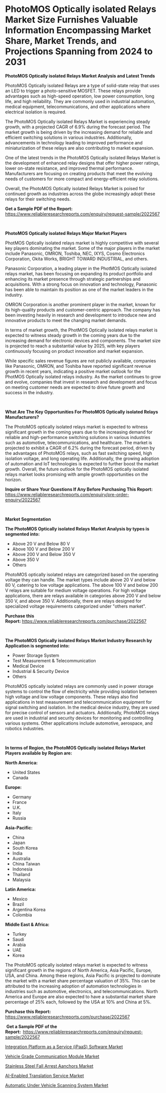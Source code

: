 <p><h1>PhotoMOS Optically isolated Relays Market Size Furnishes Valuable Information Encompassing Market Share, Market Trends, and Projections Spanning from 2024 to 2031</h1></p><p><strong>PhotoMOS Optically isolated Relays Market Analysis and Latest Trends</strong></p>
<p><p>PhotoMOS Optically isolated Relays are a type of solid-state relay that uses an LED to trigger a photo-sensitive MOSFET. These relays provide advantages such as high-speed operation, low power consumption, long life, and high reliability. They are commonly used in industrial automation, medical equipment, telecommunications, and other applications where electrical isolation is required.</p><p>The PhotoMOS Optically isolated Relays Market is experiencing steady growth, with a projected CAGR of 6.9% during the forecast period. The market growth is being driven by the increasing demand for reliable and efficient switching solutions in various industries. Additionally, advancements in technology leading to improved performance and miniaturization of these relays are also contributing to market expansion.</p><p>One of the latest trends in the PhotoMOS Optically isolated Relays Market is the development of enhanced relay designs that offer higher power ratings, lower on-state resistance, and improved thermal performance. Manufacturers are focusing on creating products that meet the evolving needs of customers for more compact and energy-efficient relay solutions.</p><p>Overall, the PhotoMOS Optically isolated Relays Market is poised for continued growth as industries across the globe increasingly adopt these relays for their switching needs.</p></p>
<p><strong>Get a Sample PDF of the Report:&nbsp;</strong> <a href="https://www.reliableresearchreports.com/enquiry/request-sample/2022567">https://www.reliableresearchreports.com/enquiry/request-sample/2022567</a></p>
<p>&nbsp;</p>
<p><strong>PhotoMOS Optically isolated Relays Major Market Players</strong></p>
<p><p>PhotMOS Optically isolated relays market is highly competitive with several key players dominating the market. Some of the major players in the market include Panasonic, OMRON, Toshiba, NEC, IXYS, Cosmo Electronics Corporation, Okita Works, BRIGHT TOWARD INDUSTRIAL, and others.</p><p>Panasonic Corporation, a leading player in the PhotMOS Optically isolated relays market, has been focusing on expanding its product portfolio and enhancing its market presence through strategic partnerships and acquisitions. With a strong focus on innovation and technology, Panasonic has been able to maintain its position as one of the market leaders in the industry.</p><p>OMRON Corporation is another prominent player in the market, known for its high-quality products and customer-centric approach. The company has been investing heavily in research and development to introduce new and innovative products to meet the changing market demands.</p><p>In terms of market growth, the PhotMOS Optically isolated relays market is expected to witness steady growth in the coming years due to the increasing demand for electronic devices and components. The market size is projected to reach a substantial value by 2025, with key players continuously focusing on product innovation and market expansion.</p><p>While specific sales revenue figures are not publicly available, companies like Panasonic, OMRON, and Toshiba have reported significant revenue growth in recent years, indicating a positive market outlook for the PhotMOS Optically isolated relays industry. As the market continues to grow and evolve, companies that invest in research and development and focus on meeting customer needs are expected to drive future growth and success in the industry.</p></p>
<p>&nbsp;</p>
<p><strong>What Are The Key Opportunities For PhotoMOS Optically isolated Relays Manufacturers?</strong></p>
<p><p>The PhotoMOS optically isolated relays market is expected to witness significant growth in the coming years due to the increasing demand for reliable and high-performance switching solutions in various industries such as automotive, telecommunications, and healthcare. The market is projected to exhibit a CAGR of 6.2% during the forecast period, driven by the advantages of PhotoMOS relays, such as fast switching speed, high isolation voltage, and long operating life. Additionally, the growing adoption of automation and IoT technologies is expected to further boost the market growth. Overall, the future outlook for the PhotoMOS optically isolated relays market looks promising with ample growth opportunities on the horizon.</p></p>
<p><strong>Inquire or Share Your Questions If Any Before Purchasing This Report:</strong> <a href="https://www.reliableresearchreports.com/enquiry/pre-order-enquiry/2022567">https://www.reliableresearchreports.com/enquiry/pre-order-enquiry/2022567</a></p>
<p>&nbsp;</p>
<p><strong>Market Segmentation</strong></p>
<p><strong>The PhotoMOS Optically isolated Relays Market Analysis by types is segmented into:</strong></p>
<p><ul><li>Above 20 V and Below 80 V</li><li>Above 100 V and Below 200 V</li><li>Above 200 V and Below 350 V</li><li>Above 350 V</li><li>Others</li></ul></p>
<p><p>PhotoMOS optically isolated relays are categorized based on the operating voltage they can handle. The market types include above 20 V and below 80 V, catering to low voltage applications. The above 100 V and below 200 V relays are suitable for medium voltage operations. For high voltage applications, there are relays available in categories above 200 V and below 350 V, and above 350 V. Additionally, there are relays designed for specialized voltage requirements categorized under "others market".</p></p>
<p><strong>Purchase this Report:&nbsp;</strong><a href="https://www.reliableresearchreports.com/purchase/2022567">https://www.reliableresearchreports.com/purchase/2022567</a></p>
<p>&nbsp;</p>
<p><strong>The PhotoMOS Optically isolated Relays Market Industry Research by Application is segmented into:</strong></p>
<p><ul><li>Power Storage System</li><li>Test Measurement & Telecommunication</li><li>Medical Device</li><li>Industrial & Security Device</li><li>Others</li></ul></p>
<p><p>PhotoMOS optically isolated relays are commonly used in power storage systems to control the flow of electricity while providing isolation between high voltage and low voltage components. These relays also find applications in test measurement and telecommunication equipment for signal switching and isolation. In the medical device industry, they are used for precise control of sensors and actuators. Additionally, PhotoMOS relays are used in industrial and security devices for monitoring and controlling various systems. Other applications include automotive, aerospace, and robotics industries.</p></p>
<p>&nbsp;</p>
<p><strong>In terms of Region, the PhotoMOS Optically isolated Relays Market Players available by Region are:</strong></p>
<p>
    <p> <strong> North America: </strong>
        <ul>
            <li>United States</li>
            <li>Canada</li>
        </ul>
        </p> 
    <p> <strong> Europe: </strong>
        <ul>
            <li>Germany</li>
            <li>France</li>
            <li>U.K.</li>
            <li>Italy</li>
            <li>Russia</li>
        </ul>
        </p> 
    <p> <strong> Asia-Pacific: </strong>
        <ul>
            <li>China</li>
            <li>Japan</li>
            <li>South Korea</li>
            <li>India</li>
            <li>Australia</li>
            <li>China Taiwan</li>
            <li>Indonesia</li>
            <li>Thailand</li>
            <li>Malaysia</li>
        </ul>
        </p> 
    <p> <strong> Latin America: </strong>
        <ul>
            <li>Mexico</li>
            <li>Brazil</li>
            <li>Argentina Korea</li>
            <li>Colombia</li>
        </ul>
        </p> 
    <p> <strong> Middle East & Africa: </strong>
        <ul>
            <li>Turkey</li>
            <li>Saudi</li>
            <li>Arabia</li>
            <li>UAE</li>
            <li>Korea</li>
        </ul>
    </p>
    </p>
<p><p>The PhotoMOS optically isolated relays market is expected to witness significant growth in the regions of North America, Asia Pacific, Europe, USA, and China. Among these regions, Asia Pacific is projected to dominate the market with a market share percentage valuation of 35%. This can be attributed to the increasing adoption of automation technologies in industries such as automotive, electronics, and telecommunications. North America and Europe are also expected to have a substantial market share percentage of 25% each, followed by the USA at 10% and China at 5%.</p></p>
<p><strong>Purchase this Report: </strong><a href="https://www.reliableresearchreports.com/purchase/2022567">https://www.reliableresearchreports.com/purchase/2022567</a></p>
<p>&nbsp;<strong>Get a Sample PDF of the Report:&nbsp;&nbsp;</strong><a href="https://www.reliableresearchreports.com/enquiry/request-sample/2022567">https://www.reliableresearchreports.com/enquiry/request-sample/2022567</a></p>
<p><strong></strong></p>
<p><p><a href="https://summer-dogwood-3e9.notion.site/Integration-Platform-as-a-Service-iPaaS-Software-Market-Provides-a-Comprehensive-Analysis-Includin-4d5352fbd5e8435488dd608cd91e8e40">Integration Platform as a Service (iPaaS) Software Market</a></p><p><a href="https://view.publitas.com/reportprime-1/vehicle-grade-communication-module-market-research-report-provides-critical-insights-that-can-help-shape-business-development-and-investment-strategies/">Vehicle Grade Communication Module Market</a></p><p><a href="https://forested-sushi-9b0.notion.site/Stainless-Steel-Fall-Arrest-Aanchors-Market-Centers-on-Aspects-such-as-Market-Growth-Market-Share--4488a4aa508e49c8ba93cdaa38691775">Stainless Steel Fall Arrest Aanchors Market</a></p><p><a href="https://lydian-appliance-61d.notion.site/AI-Enabled-Translation-Service-Market-Research-Report-Provides-Critical-Insights-that-can-help-Shape-4dc74eed775b484fb38d49640b12fe76">AI-Enabled Translation Service Market</a></p><p><a href="https://view.publitas.com/reportprime-1/automatic-under-vehicle-scanning-system-market-dynamics-2024-2031-also-about-its-market-trends-projections-and-opportunities/">Automatic Under Vehicle Scanning System Market</a></p></p>
